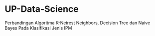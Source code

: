 # UP-Data-Science
Perbandingan Algoritma K-Neirest Neighbors, Decision Tree dan Naive Bayes Pada Klasifikasi Jenis IPM
